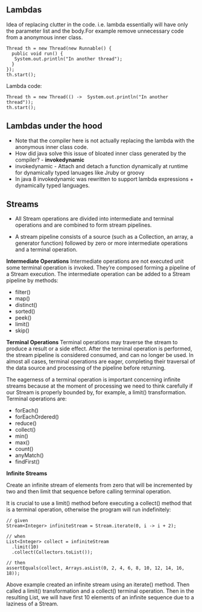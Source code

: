 ## Lambdas

Idea of replacing clutter in the code. i.e. lambda essentially will have only the parameter list and the body.For example remove unnecessary code from a anonymous inner class.

```
Thread th = new Thread(new Runnable() {
  public void run() {
   System.out.println("In another thread");
  }  
});
th.start();
```
Lambda code:

```
Thread th = new Thread(() ->  System.out.println("In another thread"));
th.start();

```

## Lambdas under the hood
* Note that the compiler here is not actually replacing the lambda with the anonymous inner class code.
* How did java solve this issue of bloated inner class generated by the compiler? -  **invokedynamic**
* invokedynamic - Attach and detach a function dynamically at runtime for dynamically typed lanuages like Jruby or groovy
* In java 8 invokedynamic was rewritten to support lambda expressions + dynamically typed languages.

## Streams

* All Stream operations are divided into intermediate and terminal operations and are combined to form stream pipelines.

* A stream pipeline consists of a source (such as a Collection, an array, a generator function) followed by zero or more intermediate operations and a terminal operation.

**Intermediate Operations**
Intermediate operations are not executed unit some terminal operation is invoked. They’re composed forming a pipeline of a Stream execution. The intermediate operation can be added to a Stream pipeline by methods:

* filter()
* map()
* distinct()
* sorted()
* peek()
* limit()
* skip()

**Terminal Operations**
Terminal operations may traverse the stream to produce a result or a side effect. After the terminal operation is performed, the stream pipeline is considered consumed, and can no longer be used. In almost all cases, terminal operations are eager, completing their traversal of the data source and processing of the pipeline before returning.

The eagerness of a terminal operation is important concerning infinite streams because at the moment of processing we need to think carefully if our Stream is properly bounded by, for example, a limit() transformation. Terminal operations are:

* forEach()
* forEachOrdered()
* reduce()
* collect()
* min()
* max()
* count()
* anyMatch()
* findFirst()

**Infinite Streams**

Create an infinite stream of elements from zero that will be incremented by two and then limit that sequence before calling terminal operation.

It is crucial to  use a limit() method before executing a collect() method that is a terminal operation, otherwise the program will run indefinitely:

```
// given
Stream<Integer> infiniteStream = Stream.iterate(0, i -> i + 2);
 
// when
List<Integer> collect = infiniteStream
  .limit(10)
  .collect(Collectors.toList());
 
// then
assertEquals(collect, Arrays.asList(0, 2, 4, 6, 8, 10, 12, 14, 16, 18));
```

Above example created an infinite stream using an iterate() method. Then called a limit() transformation and a collect() terminal operation. Then in the resulting List, we will have first 10 elements of an infinite sequence due to a laziness of a Stream.
